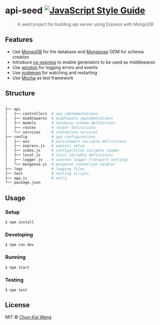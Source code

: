 # api-seed [![JavaScript Style Guide][standardjs-image]][standardjs-url]

> A seed project for building api server using Express with MongoDB

## Features

- Use [MongoDB](https://www.mongodb.com/) for the database and [Mongoose](https://github.com/Automattic/mongoose) ODM for schema creation
- Introduce [co-express](https://github.com/mciparelli/co-express) to enable generators to be used as middlewares
- Use [winston](https://github.com/winstonjs/winston) for logging errors and events
- Use [nodemon](https://github.com/remy/nodemon) for watching and restarting
- Use [Mocha](https://github.com/mochajs/mocha) as test framework

## Structure

```sh
.
├── api
│   ├── controllers  # api implementations
|   ├── middlewares  # middleware implementations
│   ├── models       # database schema definitions
│   ├── routes       # router definitions
│   └── services     # standalone services
├── config           # app configurations
│   ├── env          # environment variable definitions
│   ├── express.js   # express setup
│   ├── index.js     # configuration variable loader
│   ├── local.js     # local variable definitions
│   ├── logger.js    # winston logger transport settings
│   └── mongoose.js  # mongoose connection handler
├── logs             # logging files
├── test             # testing scripts
├── app.js           # entry
└── package.json
```

## Usage

### Setup

```
$ npm install
```

### Developing

```
$ npm run dev
```

### Running

```
$ npm start
```

### Testing

```
$ npm test
```

## License

MIT © [Chun-Kai Wang](https://github.com/chunkai1312)

[standardjs-image]: https://img.shields.io/badge/code%20style-standard-brightgreen.svg
[standardjs-url]: http://standardjs.com/
